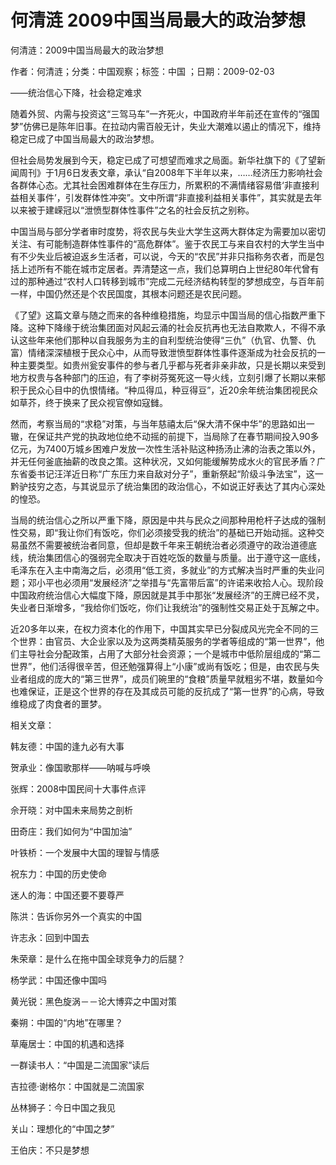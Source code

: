 # 何清涟  2009中国当局最大的政治梦想    
    
何清涟：2009中国当局最大的政治梦想    
作者：何清涟；分类：中国观察；标签：中国 ；日期：2009-02-03    
——统治信心下降，社会稳定难求    
随着外贸、内需与投资这“三驾马车”一齐死火，中国政府半年前还在宣传的“强国梦”仿佛已是陈年旧事。在拉动内需百般无计，失业大潮难以遏止的情况下，维持稳定已成了中国当局最大的政治梦想。    
但社会局势发展到今天，稳定已成了可想望而难求之局面。新华社旗下的《了望新闻周刊》于1月6日发表文章，承认“自2008年下半年以来，……经济压力影响社会各群体心态。尤其社会困难群体在生存压力，所累积的不满情绪容易借‘非直接利益相关事件’，引发群体性冲突”。文中所谓“非直接利益相关事件”，其实就是去年以来被于建嵘冠以“泄愤型群体性事件”之名的社会反抗之别称。    
中国当局与部分学者审时度势，将农民与失业大学生这两大群体定为需要加以密切关注、有可能制造群体性事件的“高危群体”。鉴于农民工与来自农村的大学生当中有不少失业后被迫返乡生活者，可以说，今天的“农民”并非只指称务农者，而是包括上述所有不能在城市定居者。弄清楚这一点，我们总算明白上世纪80年代曾有过的那种通过“农村人口转移到城市”完成二元经济结构转型的梦想成空，与百年前一样，中国仍然还是个农民国度，其根本问题还是农民问题。    
《了望》这篇文章与随之而来的各种维稳措施，均显示中国当局的信心指数严重下降。这种下降缘于统治集团面对风起云涌的社会反抗再也无法自欺欺人，不得不承认这些年来他们那种以自我服务为主的自利型统治使得“三仇”（仇官、仇警、仇富）情绪深深植根于民众心中，从而导致泄愤型群体性事件逐渐成为社会反抗的一种主要类型。如贵州瓮安事件的参与者几乎都与死者非亲非故，只是长期以来受到地方权贵与各种部门的压迫，有了李树芬冤死这一导火线，立刻引爆了长期以来郁积于民众心目中的仇恨情绪。“种瓜得瓜，种豆得豆”，近20余年统治集团视民众如草芥，终于换来了民众视官僚如寇雠。    
然而，考察当局的“求稳”对策，与当年慈禧太后“保大清不保中华”的思路如出一辙，在保证共产党的执政地位绝不动摇的前提下，当局除了在春节期间投入90多亿元，为7400万城乡困难户发放一次性生活补贴这种扬汤止沸的治表之策以外，并无任何釜底抽薪的改良之策。这种状况，又如何能缓解势成水火的官民矛盾？广东省委书记汪洋近日称“广东压力来自敌对分子”，重新祭起“阶级斗争法宝”，这一黔驴技穷之态，与其说显示了统治集团的政治信心，不如说正好表达了其内心深处的惶恐。    
当局的统治信心之所以严重下降，原因是中共与民众之间那种用枪杆子达成的强制性交易，即“我让你们有饭吃，你们必须接受我的统治”的基础已开始动摇。这种交易虽然不需要被统治者同意，但却是数千年来王朝统治者必须遵守的政治道德底线，统治集团信心的强弱完全取决于百姓吃饭的数量与质量。出于遵守这一底线，毛泽东在入主中南海之后，必须用“低工资，多就业”的方式解决当时严重的失业问题；邓小平也必须用“发展经济”之举措与“先富带后富”的许诺来收拾人心。现阶段中国政府统治信心大幅度下降，原因就是其手中那张“发展经济”的王牌已经不灵，失业者日渐增多，“我给你们饭吃，你们让我统治”的强制性交易正处于瓦解之中。    
近20多年以来，在权力资本化的作用下，中国其实早已分裂成风光完全不同的三个世界：由官员、大企业家以及为这两类精英服务的学者等组成的“第一世界”，他们主导社会分配政策，占用了大部分社会资源；一个是城市中低阶层组成的“第二世界”，他们活得很辛苦，但还勉强算得上“小康”或尚有饭吃；但是，由农民与失业者组成的庞大的“第三世界”，成员们碗里的“食粮”质量早就粗劣不堪，数量如今也难保证，正是这个世界的存在及其成员可能的反抗成了“第一世界”的心病，导致维稳成了肉食者的噩梦。    
    
相关文章：    
韩友德：中国的逢九必有大事    
贺承业：像国歌那样——呐喊与呼唤    
张辉：2008中国民间十大事件点评    
佘开晓：对中国未来局势之剖析    
田奇庄：我们如何为“中国加油”    
叶铁桥：一个发展中大国的理智与情感    
祝东力：中国的历史使命    
迷人的海：中国还要不要尊严    
陈洪：告诉你另外一个真实的中国    
许志永：回到中国去    
朱荣章：是什么在拖中国全球竞争力的后腿？    
杨学武：中国还像中国吗    
黄光锐：黑色旋涡－－论大博弈之中国对策    
秦朔：中国的“内地”在哪里？    
草庵居士：中国的机遇和选择    
一群读书人：“中国是二流国家”读后    
吉拉德·谢格尔：中国就是二流国家    
丛林狮子：今日中国之我见    
关山：理想化的“中国之梦”    
王伯庆：不只是梦想